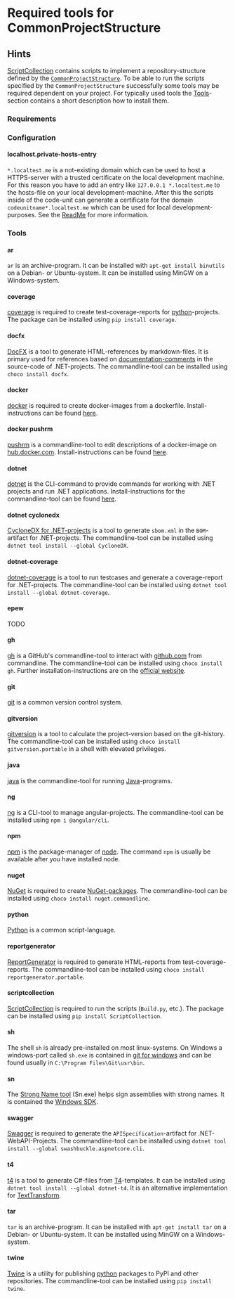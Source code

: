 # Required tools for CommonProjectStructure

## Hints

[ScriptCollection](https://github.com/anionDev/ScriptCollection) contains scripts to implement a repository-structure defined by the [`CommonProjectStructure`](<https://projects.aniondev.de/PublicProjects/Common/ProjectTemplates/-/blob/main/Conventions/RepositoryStructure/CommonProjectStructure/CommonProjectStructure.md>).
To be able to run the scripts specified by the `CommonProjectStructure` successfully some tools may be required dependent on your project.
For typically used tools the [Tools](#tools)-section contains a short description how to install them.

### Requirements

### Configuration

#### localhost.private-hosts-entry

`*.localtest.me` is a not-existing domain which can be used to host a HTTPS-server with a trusted certificate on the local development machine.
For this reason you have to add an entry like `127.0.0.1 *.localtest.me` to the hosts-file on your local development-machine.
After this the scripts inside of the code-unit can generate a certificate for the domain `codeunitname*.localtest.me` which can be used for local development-purposes.
See the [ReadMe](https://readme.localtest.me/) for more information.

### Tools

#### ar

`ar` is an archive-program.
It can be installed with `apt-get install binutils` on a Debian- or Ubuntu-system.
It can be installed using MinGW on a Windows-system.

#### coverage

[coverage](https://github.com/nedbat/coveragepy) is required to create test-coverage-reports for [python](https://www.python.org)-projects.
The package can be installed using `pip install coverage`.

#### docfx

[DocFX](https://github.com/dotnet/docfx) is a tool to generate HTML-references by markdown-files.
It is primary used for references based on [documentation-comments](https://learn.microsoft.com/en-us/dotnet/csharp/language-reference/language-specification/documentation-comments) in the source-code of .NET-projects.
The commandline-tool can be installed using `choco install docfx`.

#### docker

[docker](https://www.docker.com) is required to create docker-images from a dockerfile.
Install-instructions can be found [here](https://github.com/christian-korneck/docker-pushrm#installation).

#### docker pushrm

[pushrm](https://github.com/christian-korneck/docker-pushrm) is a commandline-tool to edit descriptions of a docker-image on [hub.docker.com](https://hub.docker.com).
Install-instructions can be found [here](https://docs.docker.com/engine/install/).

#### dotnet

[dotnet](https://learn.microsoft.com/de-de/dotnet/core/tools/dotnet) is the CLI-command to provide commands for working with .NET projects and run .NET applications.
Install-instructions for the commandline-tool can be found [here](https://dotnet.microsoft.com/en-us/download).

#### dotnet cyclonedx

[CycloneDX for .NET-projects](https://github.com/CycloneDX/cyclonedx-dotnet) is a tool to generate `sbom.xml` in the `BOM`-artifact for .NET-projects.
The commandline-tool can be installed using `dotnet tool install --global CycloneDX`.

#### dotnet-coverage

[dotnet-coverage](https://learn.microsoft.com/en-us/dotnet/core/additional-tools/dotnet-coverage) is a tool to run testcases and generate a coverage-report for .NET-projects.
The commandline-tool can be installed using `dotnet tool install --global dotnet-coverage`.

#### epew

TODO

#### gh

[gh](https://cli.github.com/) is a GitHub's commandline-tool to interact with [github.com](github.com) from commandline.
The commandline-tool can be installed using `choco install gh`.
Further installation-instructions are on the [official website](https://cli.github.com/manual/installation).

#### git

[git](https://git-scm.com/) is a common version control system.

#### gitversion

[gitversion](https://gitversion.net) is a tool to calculate the project-version based on the git-history.
The commandline-tool can be installed using `choco install gitversion.portable` in a shell with elevated privileges.

#### java

[java](https://openjdk.org/) is the commandline-tool for running [Java](https://docs.oracle.com/en/java)-programs.

#### ng

[ng](https://github.com/angular/angular-cli) is a CLI-tool to manage angular-projects.
The commandline-tool can be installed using `npm i @angular/cli`.

#### npm

[npm](https://www.npmjs.com) is the package-manager of [node](https://nodejs.org/en).
The command `npm` is usually be available after you have installed node.

#### nuget

[NuGet](https://www.nuget.org/) is required to create [NuGet-packages](https://www.nuget.org/packages).
The commandline-tool can be installed using `choco install nuget.commandline`.

#### python

[Python](https://www.python.org) is a common script-language.

#### reportgenerator

[ReportGenerator](https://reportgenerator.io/) is required to generate HTML-reports from test-coverage-reports.
The commandline-tool can be installed using `choco install reportgenerator.portable`.

#### scriptcollection

[ScriptCollection](https://github.com/anionDev/ScriptCollection) is required to run the scripts (`Build.py`, etc.).
The package can be installed using `pip install ScriptCollection`.

#### sh

The shell `sh` is already pre-installed on most linux-systems.
On Windows a windows-port called `sh.exe` is contained in [git for windows](https://git-scm.com/download/win) and can be found usually in `C:\Program Files\Git\usr\bin`.

#### sn

The [Strong Name tool](https://learn.microsoft.com/en-us/dotnet/framework/tools/sn-exe-strong-name-tool) (Sn.exe) helps sign assemblies with strong names.
It is contained the [Windows SDK](https://developer.microsoft.com/en-us/windows/downloads/windows-sdk/).

#### swagger

[Swagger](https://swagger.io) is required to generate the `APISpecification`-artifact for .NET-WebAPI-Projects.
The commandline-tool can be installed using `dotnet tool install --global swashbuckle.aspnetcore.cli`.

#### t4

[t4](https://github.com/mono/t4) is a tool to generate C#-files from [T4](https://learn.microsoft.com/en-us/visualstudio/modeling/code-generation-and-t4-text-templates)-templates.
It can be installed using `dotnet tool install --global dotnet-t4`.
It is an alternative implementation for [TextTransform](https://learn.microsoft.com/en-us/visualstudio/modeling/generating-files-with-the-texttransform-utility).

#### tar

`tar` is an archive-program.
It can be installed with `apt-get install tar` on a Debian- or Ubuntu-system.
It can be installed using MinGW on a Windows-system.

#### twine

[Twine](https://twine.readthedocs.io/en/stable/) is a utility for publishing [python](https://www.python.org) packages to PyPI and other repositories.
The commandline-tool can be installed using `pip install twine`.
